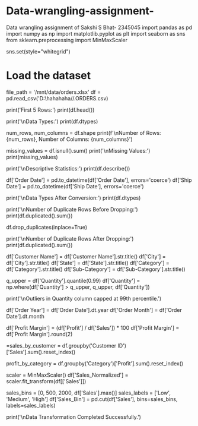 # Data-wrangling-assignment-
Data wrangling assignment of Sakshi S Bhat- 2345045
import pandas as pd
import numpy as np
import matplotlib.pyplot as plt
import seaborn as sns
from sklearn.preprocessing import MinMaxScaler


sns.set(style="whitegrid")

# Load the dataset
file_path = '/mnt/data/orders.xlsx'
df = pd.read_csv('D:\\hahahaha//.ORDERS.csv)


print('First 5 Rows:')
print(df.head())

print('\nData Types:')
print(df.dtypes)

num_rows, num_columns = df.shape
print(f'\nNumber of Rows: {num_rows}, Number of Columns: {num_columns}')

missing_values = df.isnull().sum()
print('\nMissing Values:')
print(missing_values)

print('\nDescriptive Statistics:')
print(df.describe())


df['Order Date'] = pd.to_datetime(df['Order Date'], errors='coerce')
df['Ship Date'] = pd.to_datetime(df['Ship Date'], errors='coerce')

print('\nData Types After Conversion:')
print(df.dtypes)


print('\nNumber of Duplicate Rows Before Dropping:')
print(df.duplicated().sum())

df.drop_duplicates(inplace=True)

print('\nNumber of Duplicate Rows After Dropping:')
print(df.duplicated().sum())



df['Customer Name'] = df['Customer Name'].str.title()
df['City'] = df['City'].str.title()
df['State'] = df['State'].str.title()
df['Category'] = df['Category'].str.title()
df['Sub-Category'] = df['Sub-Category'].str.title()


q_upper = df['Quantity'].quantile(0.99)
df['Quantity'] = np.where(df['Quantity'] > q_upper, q_upper, df['Quantity'])

print('\nOutliers in Quantity column capped at 99th percentile.')

df['Order Year'] = df['Order Date'].dt.year
df['Order Month'] = df['Order Date'].dt.month

df['Profit Margin'] = (df['Profit'] / df['Sales']) * 100
df['Profit Margin'] = df['Profit Margin'].round(2)

=sales_by_customer = df.groupby('Customer ID')['Sales'].sum().reset_index()

profit_by_category = df.groupby('Category')['Profit'].sum().reset_index()

scaler = MinMaxScaler()
df['Sales_Normalized'] = scaler.fit_transform(df[['Sales']])


sales_bins = [0, 500, 2000, df['Sales'].max()]
sales_labels = ['Low', 'Medium', 'High']
df['Sales_Bin'] = pd.cut(df['Sales'], bins=sales_bins, labels=sales_labels)

print('\nData Transformation Completed Successfully.')
